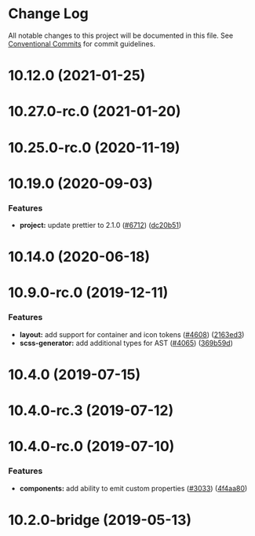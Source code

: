 # Change Log

All notable changes to this project will be documented in this file.
See [Conventional Commits](https://conventionalcommits.org) for commit guidelines.

# 10.12.0 (2021-01-25)



# 10.27.0-rc.0 (2021-01-20)



# 10.25.0-rc.0 (2020-11-19)



# 10.19.0 (2020-09-03)


### Features

* **project:** update prettier to 2.1.0 ([#6712](https://github.com/carbon-design-system/carbon/issues/6712)) ([dc20b51](https://github.com/carbon-design-system/carbon/commit/dc20b5120ed089ebddf44b27a8061f5896d0af4e))



# 10.14.0 (2020-06-18)



# 10.9.0-rc.0 (2019-12-11)


### Features

* **layout:** add support for container and icon tokens ([#4608](https://github.com/carbon-design-system/carbon/issues/4608)) ([2163ed3](https://github.com/carbon-design-system/carbon/commit/2163ed3141ae44eba4e70d389c28a8ababc4f261))
* **scss-generator:** add additional types for AST ([#4065](https://github.com/carbon-design-system/carbon/issues/4065)) ([369b59d](https://github.com/carbon-design-system/carbon/commit/369b59d139d32168b18db78e82dc9eb93ff0ddc8))



# 10.4.0 (2019-07-15)



# 10.4.0-rc.3 (2019-07-12)



# 10.4.0-rc.0 (2019-07-10)


### Features

* **components:** add ability to emit custom properties ([#3033](https://github.com/carbon-design-system/carbon/issues/3033)) ([4f4aa80](https://github.com/carbon-design-system/carbon/commit/4f4aa80c40c97524e16a2d44e699314f80c8d964))



# 10.2.0-bridge (2019-05-13)
